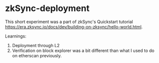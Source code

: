 # zkSync-deployment

This short experiment was a part of zkSync's Quickstart tutorial https://era.zksync.io/docs/dev/building-on-zksync/hello-world.html.

Learnings:
1. Deployment through L2
2. Verification on block explorer was a bit different than what I used to do on etherscan previously.
